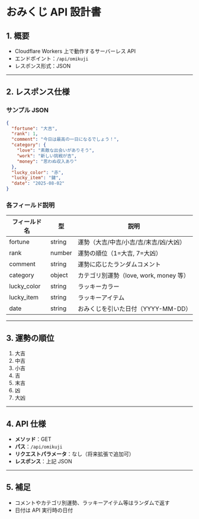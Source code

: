 # おみくじ API 設計書

## 1. 概要

- Cloudflare Workers 上で動作するサーバーレス API
- エンドポイント：`/api/omikuji`
- レスポンス形式：JSON

---

## 2. レスポンス仕様

### サンプル JSON

```json
{
  "fortune": "大吉",
  "rank": 1,
  "comment": "今日は最高の一日になるでしょう！",
  "category": {
    "love": "素敵な出会いがありそう",
    "work": "新しい挑戦が吉",
    "money": "思わぬ収入あり"
  },
  "lucky_color": "赤",
  "lucky_item": "鍵",
  "date": "2025-08-02"
}
```

### 各フィールド説明

| フィールド名 | 型     | 説明                                   |
| ------------ | ------ | -------------------------------------- |
| fortune      | string | 運勢（大吉/中吉/小吉/吉/末吉/凶/大凶） |
| rank         | number | 運勢の順位（1=大吉, 7=大凶）           |
| comment      | string | 運勢に応じたランダムコメント           |
| category     | object | カテゴリ別運勢（love, work, money 等） |
| lucky_color  | string | ラッキーカラー                         |
| lucky_item   | string | ラッキーアイテム                       |
| date         | string | おみくじを引いた日付（YYYY-MM-DD）     |

---

## 3. 運勢の順位

1. 大吉
2. 中吉
3. 小吉
4. 吉
5. 末吉
6. 凶
7. 大凶

---

## 4. API 仕様

- **メソッド**：GET
- **パス**：`/api/omikuji`
- **リクエストパラメータ**：なし（将来拡張で追加可）
- **レスポンス**：上記 JSON

---

## 5. 補足

- コメントやカテゴリ別運勢、ラッキーアイテム等はランダムで返す
- 日付は API 実行時の日付
